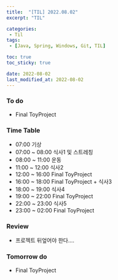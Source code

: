 ```yaml
---
title:  "[TIL] 2022.08.02"
excerpt: "TIL"

categories:
 - Til
tags:
 - [Java, Spring, Windows, Git, TIL]

toc: true
toc_sticky: true

date: 2022-08-02
last_modified_at: 2022-08-02
---
```



### To do
- Final ToyProject


### Time Table
- 07:00 기상
- 07:00 ~ 08:00 식사1 및 스트레칭
- 08:00 ~ 11:00 운동
- 11:00 ~ 12:00 식사2 
- 12:00 ~ 16:00 Final ToyProject
- 16:00 ~ 18:00 Final ToyProject + 식사3
- 18:00 ~ 19:00 식사4
- 19:00 ~ 22:00 Final ToyProject
- 22:00 ~ 23:00 식사5
- 23:00 ~ 02:00 Final ToyProject


### Review
- 프로젝트 뒤엎어야 한다....

### Tomorrow do
- Final ToyProject